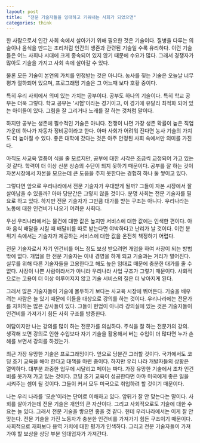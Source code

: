 ```yaml
---
layout: post
title:  "전문 기술자들을 잉태하고 키워내는 사회가 되었으면"
categories: think
---
```



한 사람으로서 인간 사회 속에서 살아가기 위해 필요한 것은 기술이다. 질병을 다루는 의술이나 음식을 만드는 조리처럼 인간의 생존과 관련된 기술일 수록 유리하다. 이런 기술들은 어느 사회나 시대에 크게 종속되어 있지 않기 때문에 수요가 많다. 그래서 경쟁자가 많아도 기술을 가지고 사회 속에 살아갈 수 있다. 

물론 모든 기술이 본연의 가치를 인정받는 것은 아니다. 농사를 짖는 기술은 오늘날 너무 평가 절하되어 있으며, 프로그래밍 기술은 그 어느때 보다 호황 중이다. 

특히 우리 사회에서 의미 있는 가치는 공부이다. 공부도 하나의 기술이다. 특히 학교 공부는 더욱 그렇다. 학교 공부는 '시험'이라는 경기이고, 이 경기에 유달리 최적화 되어 있는 아이들이 있다. 그림을 잘 그리거나 노래를 잘 하는 것처럼 말이다. 

하지만 공부는 생존에 필수적인 기술은 아니다. 전쟁이 나면 가장 생존 확률이 높은 직업 가운데 하나가 자동차 정비공이라고 한다. 아마 사회가 어려워 진다면 농사 기술의 가치도 더 높아질 수 있다. 좋은 대학에 갔다는 것은 아주 안정된 사회 속에서만 의미를 가진다. 

아직도 사교육 열풍이 식을 줄 모르지만, 공부에 대한 시각은 조금씩 교정되어 가고 있는 것 같다. 학력이 더 이상 신분 상승의 수단이 되지 못하기 때문이다. 공부를 잘 하는 것이 자본시장에서 자본을 모으는데 큰 도움을 주지 못한다는 경험히 하나 둘 쌓이고 있다. 

그렇다면 앞으로 우리나라에서 전문 기술자가 우대받게 될까? 그들이 자본 시장에서 잘 살아남을 수 있을까? 아마 당분간은 그렇지 않을 것이다. 분명 사회는 전문 기술자를 필요로 하고 있다. 하지만 전문 기술자가 그만큼 대가를 받는 구조는 아니다. 우리나라는 노동에 대한 인건비가 나오기 어려운 사회다.

우선 우리나라에서는 물건에 대한 값은 높지만 서비스에 대한 값에는 인색한 편이다. 아마 음식 배달을 시킬 때 배달비를 따로 받는다면 야박하다고 난리가 날 것이다. 이런 분위기 속에서는 기술자가 제공하는 서비스에 대한 값을 온전히 책정하기 어렵다. 

전문 기술자로서 자기 인건비를 어느 정도 보상 받으려면 개업을 하여 사장이 되는 방법 밖에 없다. 개업을 한 전문 기술자는 이내 경영을 하게 되고 기술과는 거리가 멀어진다. 실무를 위해 다른 기술자들을 고용한다고 해도 높은 임대료 때문에 충분한 대가를 줄 수 없다. 사장이 나쁜 사람이라서가 아니라 우리나라 사업 구조가 그렇기 때문이다. 사회적으로는 고용이 더 이상 이루어지지 않고 기술 서비스의 질은 더 낮아지게 된다. 

그래서 많은 기술자들이 기술에 몰두하기 보다는 사교육 시장에 뛰어든다. 기술을 배우려는 사람은 늘 있기 때문에 이들을 대상으로 강의를 하는 것이다. 우리나라에는 전문가를 자처하는 많은 강사들이 있다. 그들이 현업이 아니라 강의실에 있는 것은 기술자들이 인건비를 가져가기 힘든 사회 구조를 방증한다. 

여담이지만 나는 강의를 많이 하는 전문가를 의심하다. 주식을 잘 하는 전문가의 강의. 생각해 보면 강의로 인한 수입보다 자기 기술을 활용해서 버는 수입이 더 많다면 누가 손해를 보면서 강의를 하겠는가. 

최근 가장 유망한 기술은 프로그래밍이다. 앞으로 당분간 그러할 것이다. 국가에서도 코딩 조기 교육을 해야 한다고 대책을 마련 중이다. 하지만 우리 나라 개발자들의 상황은 열악하다. 대부분 과중한 업무에 시달리고 페이는 짜다. 가장 유망한 기술에서 조차 인건비를 못가져 가고 있는 것이다. 코딩 조기 교육이 성공한다면 아마 미국에게 좋은 일을 시켜주는 셈이 될 것이다. 그들이 커서 모두 미국으로 취업하려 할 것이기 때문이다. 

나는 우리 나라를 '모순'이라는 단어로 이해하고 있다. 앞뒤가 잘 안 맞는다는 말이다. 사회를 살아가는데 전문 기술은 개인의 큰 자산이다. 그리고 사회적으로도 기술에 대한 수요는 늘 있다. 그래서 전문 기술을 쌓으면 좋을 것 같다. 헌데 우리나라에서는 이게 잘 안맞는다. 전문 기술을 가진 노동자가 충분한 인건비를 가져가기 힘든 구조이기 때문이다. 사회적으로 재화보다 용역 가치에 대한 평가가 인색하다. 그리고 전문 기술자들이 가져가야 할 보상을 상당 부분 임대업자가 가져간다. 
